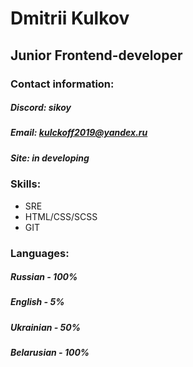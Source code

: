 # Dmitrii Kulkov

##  Junior Frontend-developer

### Contact information:

##### Discord: sikoy
##### Email: kulckoff2019@yandex.ru
##### Site: in developing

### Skills:
* SRE
* HTML/CSS/SCSS
* GIT
 
### Languages:
##### Russian - 100%
##### English - 5%
##### Ukrainian - 50%
##### Belarusian - 100%
